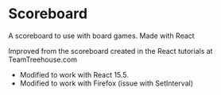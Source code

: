 # Scoreboard
A scoreboard to use with board games. Made with React

Improved from the scoreboard created in the React tutorials at TeamTreehouse.com
- Modified to work with React 15.5.
- Modified to work with Firefox (issue with SetInterval)
